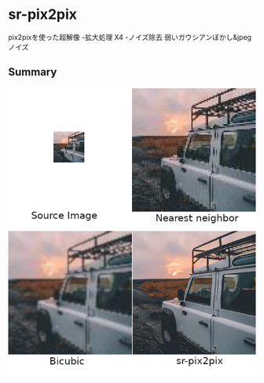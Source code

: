 # sr-pix2pix
pix2pixを使った超解像
-拡大処理 X4
-ノイズ除去 弱いガウシアンぼかし&jpegノイズ

## Summary
![demo1](https://raw.githubusercontent.com/magureen/sr-pix2pix/master/img/demo1.png)
